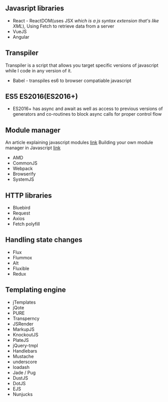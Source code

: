 ## Javasript libraries
* React - ReactDOM(uses JSX _*which is a js syntax extension that's like XML*_), Using Fetch to retrieve data from a server
* VueJS
* Angular

## Transpiler
Transpiler is a script that allows you target specific versions of javascript while I code in any version of it.
* Babel - transpiles es6 to browser compatiable javascript

## ES5 ES2016(ES2016+)
* ES2016+ has async and await as well as access to previous versions of generators and co-routines to block async calls for proper control flow

## Module manager
An article explaining javascript modules [link](https://medium.freecodecamp.com/javascript-modules-a-beginner-s-guide-783f7d7a5fcc)
Building your own module manager in Javascript [link](http://manojsinghnegi.com/blog/2016/10/23/Building-your-own-module-manager-in-javascript/)
* AMD
* CommonJS
* Webpack
* Browserify
* SystemJS

## HTTP libraries
* Bluebird
* Request
* Axios
* Fetch polyfill

## Handling state changes
* Flux
* Flummox
* Alt
* Fluxible
* Redux

## Templating engine
* jTemplates
* jQote
* PURE
* Transperncy
* JSRender
* MarkupJS
* KnockoutJS
* PlateJS
* jQuery-tmpl
* Handlebars
* Mustache
* underscore
* loadash
* Jade / Pug
* DustJS
* DotJS
* EJS
* Nunjucks